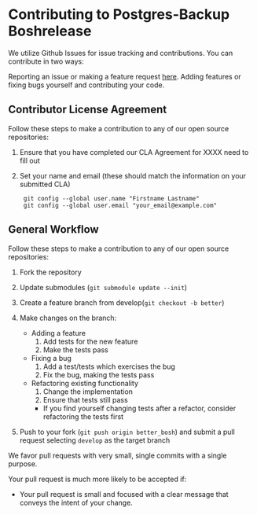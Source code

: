 # Contributing to Postgres-Backup Boshrelease

We utilize Github Issues for issue tracking and contributions. You can contribute in two ways:

Reporting an issue or making a feature request [here](#issues).
Adding features or fixing bugs yourself and contributing your code.


## Contributor License Agreement

Follow these steps to make a contribution to any of our open source repositories:

1. Ensure that you have completed our CLA Agreement for
  XXXX need to fill out

1. Set your name and email (these should match the information on your submitted CLA)

        git config --global user.name "Firstname Lastname"
        git config --global user.email "your_email@example.com"
       

## General Workflow

Follow these steps to make a contribution to any of our open source repositories:

1. Fork the repository
1. Update submodules (`git submodule update --init`)
1. Create a feature branch  from develop(`git checkout -b better`)
  
1. Make changes on the branch:
    * Adding a feature
      1. Add tests for the new feature
      1. Make the tests pass
    * Fixing a bug
      1. Add a test/tests which exercises the bug
      1. Fix the bug, making the tests pass
    * Refactoring existing functionality
      1. Change the implementation
      1. Ensure that tests still pass
        * If you find yourself changing tests after a refactor, consider
          refactoring the tests first

1. Push to your fork (`git push origin better_bosh`) and submit a pull request selecting `develop` as the target branch

We favor pull requests with very small, single commits with a single purpose.

Your pull request is much more likely to be accepted if:

* Your pull request is small and focused with a clear message that conveys the intent of your change.


